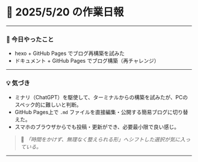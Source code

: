 # 📅 2025/5/20 の作業日報

---

### 🔧 今日やったこと

- hexo + GitHub Pages でブログ再構築を試みた  
- ドキュメント + GitHub Pages でブログ構築（再チャレンジ）

---

### 💡 気づき

- ミナリ（ChatGPT）を駆使して、ターミナルからの構築を試みたが、PCのスペック的に難しいと判断。
- GitHub Pages上で `.md` ファイルを直接編集・公開する簡易ブログに切り替えた。
- スマホのブラウザからでも投稿・更新ができ、必要最小限で良い感じ。

> 📘 *「時間をかけず、無理なく整えられる形」へシフトした選択が気に入っている。*

---
<!-- Google tag (gtag.js) -->
<script async src="https://www.googletagmanager.com/gtag/js?id=G-89D1F7DMB6"></script>
<script>
  window.dataLayer = window.dataLayer || [];
  function gtag(){dataLayer.push(arguments);}
  gtag('js', new Date());

  gtag('config', 'G-89D1F7DMB6');
</script>
